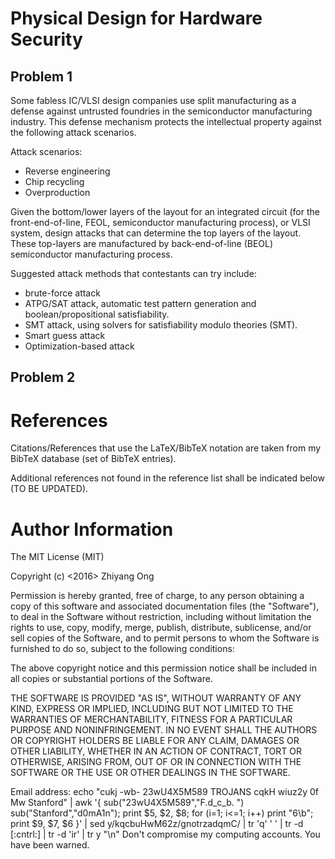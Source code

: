 #	Physical Design for Hardware Security

##	Problem 1

Some fabless IC/VLSI design companies use split manufacturing as a defense
	against untrusted foundries in the semiconductor manufacturing industry.
	This defense mechanism protects the intellectual property against the
		following attack scenarios.

Attack scenarios:
+ Reverse engineering
+ Chip recycling
+ Overproduction

Given the bottom/lower layers of the layout for an integrated circuit (for
	the front-end-of-line, FEOL, semiconductor manufacturing process), or
	VLSI system, design attacks that can determine the top layers of the layout.
	These top-layers are manufactured by back-end-of-line (BEOL) semiconductor
		manufacturing process.

Suggested attack methods that contestants can try include:
+ brute-force attack
+ ATPG/SAT attack, automatic test pattern generation and
	boolean/propositional satisfiability.
+ SMT attack, using solvers for satisfiability modulo theories (SMT).
+ Smart guess attack
+ Optimization-based attack









##	Problem 2








#	References

Citations/References that use the LaTeX/BibTeX notation are taken from my BibTeX database (set of BibTeX entries).

Additional references not found in the reference list shall be indicated below (TO BE UPDATED).



#	Author Information


The MIT License (MIT)

Copyright (c) <2016> Zhiyang Ong

Permission is hereby granted, free of charge, to any person obtaining a copy of this software and associated documentation files (the "Software"), to deal in the Software without restriction, including without limitation the rights to use, copy, modify, merge, publish, distribute, sublicense, and/or sell copies of the Software, and to permit persons to whom the Software is furnished to do so, subject to the following conditions:

The above copyright notice and this permission notice shall be included in all copies or substantial portions of the Software.

THE SOFTWARE IS PROVIDED "AS IS", WITHOUT WARRANTY OF ANY KIND, EXPRESS OR IMPLIED, INCLUDING BUT NOT LIMITED TO THE WARRANTIES OF MERCHANTABILITY, FITNESS FOR A PARTICULAR PURPOSE AND NONINFRINGEMENT. IN NO EVENT SHALL THE AUTHORS OR COPYRIGHT HOLDERS BE LIABLE FOR ANY CLAIM, DAMAGES OR OTHER LIABILITY, WHETHER IN AN ACTION OF CONTRACT, TORT OR OTHERWISE, ARISING FROM, OUT OF OR IN CONNECTION WITH THE SOFTWARE OR THE USE OR OTHER DEALINGS IN THE SOFTWARE.

Email address: echo "cukj -wb- 23wU4X5M589 TROJANS cqkH wiuz2y 0f Mw Stanford" | awk '{ sub("23wU4X5M589","F.d_c_b. ") sub("Stanford","d0mA1n"); print $5, $2, $8; for (i=1; i<=1; i++) print "6\b"; print $9, $7, $6 }' | sed y/kqcbuHwM62z/gnotrzadqmC/ | tr 'q' ' ' | tr -d [:cntrl:] | tr -d 'ir' | tr y "\n"		Don't compromise my computing accounts. You have been warned.
